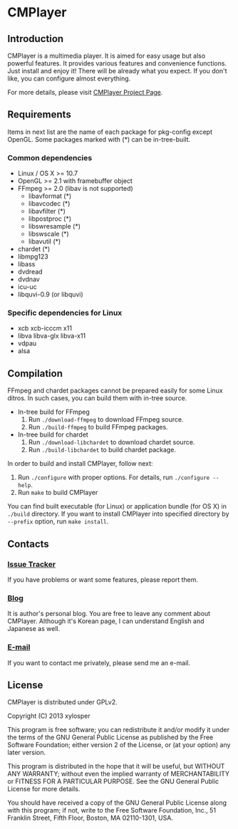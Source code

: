 # CMPlayer


## Introduction

CMPlayer is a multimedia player.
It is aimed for easy usage but also powerful features.
It provides various features and convenience functions.
Just install and enjoy it!
There will be already what you expect.
If you don't like, you can configure almost everything.

For more details, please visit [CMPlayer Project Page](http://cmplayer.github.io).

## Requirements

Items in next list are the name of each package for pkg-config except OpenGL.
Some packages marked with (*) can be in-tree-built.

### Common dependencies

* Linux / OS X >= 10.7
* OpenGL >= 2.1 with framebuffer object
* FFmpeg >= 2.0 (libav is not supported)
  * libavformat (*)
  * libavcodec (*)
  * libavfilter (*)
  * libpostproc (*)
  * libswresample (*)
  * libswscale (*)
  * libavutil (*)
* chardet (*)
* libmpg123
* libass
* dvdread
* dvdnav
* icu-uc
* libquvi-0.9 (or libquvi)

### Specific dependencies for Linux

* xcb xcb-icccm x11
* libva libva-glx libva-x11
* vdpau
* alsa

## Compilation

FFmpeg and chardet packages cannot be prepared easily for some Linux ditros.
In such cases, you can build them with in-tree source.

* In-tree build for FFmpeg
  1. Run `./download-ffmpeg` to download FFmpeg source.
  2. Run `./build-ffmpeg` to build FFmpeg packages.
* In-tree build for chardet
  1. Run `./download-libchardet` to download chardet source.
  2. Run `./build-libchardet` to build chardet package.

In order to build and install CMPlayer, follow next:

1. Run `./configure` with proper options. For details, run `./configure --help`.
2. Run `make` to build CMPlayer

You can find built executable (for Linux) or application bundle (for OS X) in `./build` directory.
If you want to install CMPlayer into specified directory by `--prefix` option, run `make install`.

## Contacts

### [Issue Tracker](https://github.com/xylosper/cmplayer/issues)
If you have problems or want some features, please report them. 

### [Blog](http://xylosper.net)
It is author's personal blog. You are free to leave any comment about CMPlayer.
Although it's Korean page, I can understand English and Japanese as well. 

### [E-mail](mailto:darklin20@gmail.com)
If you want to contact me privately, please send me an e-mail. 


## License

CMPlayer is distributed under GPLv2.

Copyright (C) 2013 xylosper

This program is free software; you can redistribute it and/or
modify it under the terms of the GNU General Public License
as published by the Free Software Foundation; either version 2
of the License, or (at your option) any later version.

This program is distributed in the hope that it will be useful,
but WITHOUT ANY WARRANTY; without even the implied warranty of
MERCHANTABILITY or FITNESS FOR A PARTICULAR PURPOSE.  See the
GNU General Public License for more details.

You should have received a copy of the GNU General Public License
along with this program; if not, write to the Free Software
Foundation, Inc., 51 Franklin Street, Fifth Floor, Boston, MA  02110-1301, USA.